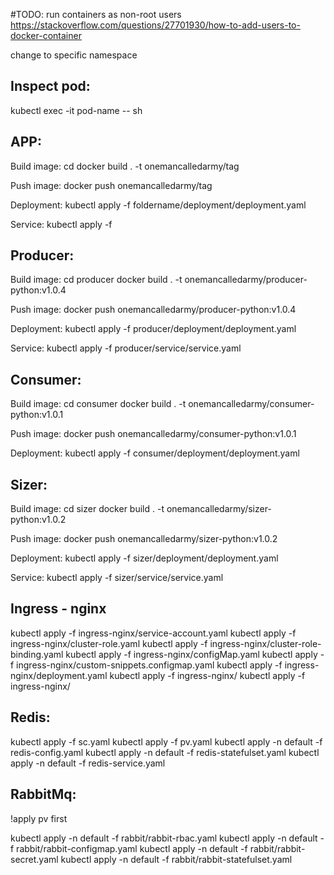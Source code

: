 #TODO:
run containers as non-root users
https://stackoverflow.com/questions/27701930/how-to-add-users-to-docker-container

change to specific namespace

Inspect pod:
---
kubectl exec -it pod-name -- sh

APP:
---
Build image:
cd
docker build . -t onemancalledarmy/tag

Push image:
docker push onemancalledarmy/tag

Deployment:
kubectl apply -f foldername/deployment/deployment.yaml

Service:
kubectl apply -f 

Producer:
---
Build image:
cd producer
docker build . -t onemancalledarmy/producer-python:v1.0.4

Push image:
docker push onemancalledarmy/producer-python:v1.0.4

Deployment:
kubectl apply -f producer/deployment/deployment.yaml

Service:
kubectl apply -f producer/service/service.yaml

Consumer:
---
Build image:
cd consumer
docker build . -t onemancalledarmy/consumer-python:v1.0.1

Push image:
docker push onemancalledarmy/consumer-python:v1.0.1

Deployment:
kubectl apply -f consumer/deployment/deployment.yaml

Sizer:
---
Build image:
cd sizer
docker build . -t onemancalledarmy/sizer-python:v1.0.2

Push image:
docker push onemancalledarmy/sizer-python:v1.0.2

Deployment:
kubectl apply -f sizer/deployment/deployment.yaml

Service:
kubectl apply -f sizer/service/service.yaml

Ingress - nginx
---
kubectl apply -f ingress-nginx/service-account.yaml
kubectl apply -f ingress-nginx/cluster-role.yaml
kubectl apply -f ingress-nginx/cluster-role-binding.yaml
kubectl apply -f ingress-nginx/configMap.yaml
kubectl apply -f ingress-nginx/custom-snippets.configmap.yaml
kubectl apply -f ingress-nginx/deployment.yaml
kubectl apply -f ingress-nginx/
kubectl apply -f ingress-nginx/

Redis:
---

kubectl apply -f sc.yaml
kubectl apply -f pv.yaml
kubectl apply -n default -f redis-config.yaml
kubectl apply -n default -f redis-statefulset.yaml
kubectl apply -n default -f redis-service.yaml

RabbitMq:
---
!apply pv first

kubectl apply -n default -f rabbit/rabbit-rbac.yaml
kubectl apply -n default -f rabbit/rabbit-configmap.yaml
kubectl apply -n default -f rabbit/rabbit-secret.yaml
kubectl apply -n default -f rabbit/rabbit-statefulset.yaml